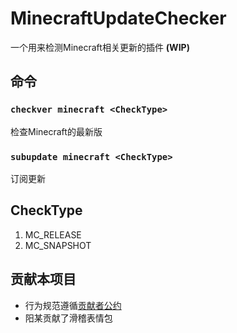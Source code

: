 # MinecraftUpdateChecker
一个用来检测Minecraft相关更新的插件 **(WIP)**
## 命令
### `checkver minecraft <CheckType>`
检查Minecraft的最新版  
### `subupdate minecraft <CheckType>`
订阅更新  
## CheckType
1. MC_RELEASE
2. MC_SNAPSHOT

## 贡献本项目
* 行为规范遵循[贡献者公约](./CODE_OF_CONDUCT.md)  
* 阳某贡献了滑稽表情包
